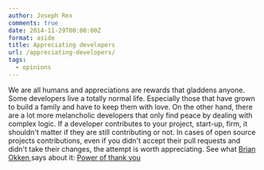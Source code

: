 ```yaml
---
author: Joseph Rex
comments: true
date: 2014-11-29T00:00:00Z
format: aside
title: Appreciating developers
url: /appreciating-developers/
tags:
  - opinions
---
```


We are all humans and appreciations are rewards that gladdens anyone. Some developers live a totally normal life. Especially those that have grown to build a family and have to keep them with love. On the other hand, there are a lot more melancholic developers that only find peace by dealing with complex logic. If a developer contributes to your project, start-up, firm, it shouldn't matter if they are still contributing or not. In cases of open source projects contributions, even if you didn't accept their pull requests and didn't take their changes, the attempt is worth appreciating. See what <a href="https://twitter.com/brianokken" target="_blank">Brian Okken </a>says about it: <a href="http://pythontesting.net/community/power-of-thank-you/" target="_blank">Power of thank you</a>
